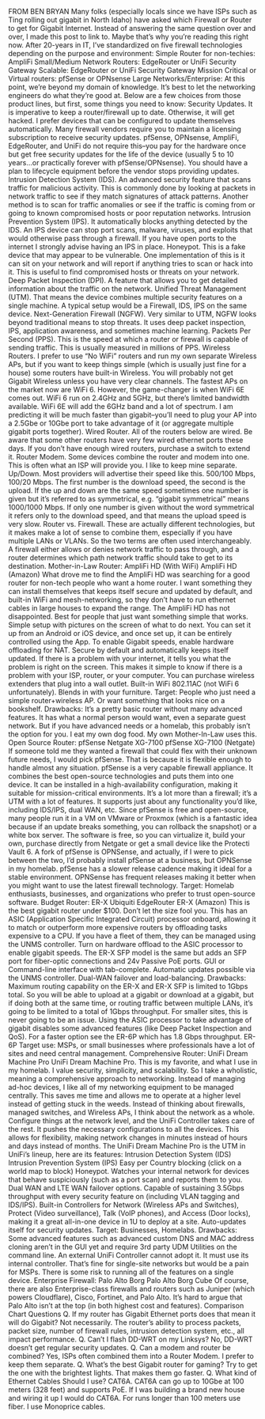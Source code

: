 FROM BEN BRYAN
  Many folks (especially locals since we have ISPs such as Ting rolling out gigabit in North Idaho) have asked which Firewall or Router to get for Gigabit Internet. Instead of answering the same question over and over, I made this post to link to. Maybe that’s why you’re reading this right now.
  After 20-years in IT, I’ve standardized on five firewall technologies depending on the purpose and environment:
    Simple Router for non-techies: AmpliFi
    Small/Medium Network Routers: EdgeRouter or UniFi Security Gateway
    Scalable: EdgeRouter or UniFi Security Gateway
    Mission Critical or Virtual routers: pfSense or OPNsense
    Large Networks/Enterprise: At this point, we’re beyond my domain of knowledge. It’s best to let the networking engineers do what they’re good at.
  Below are a few choices from those product lines, but first, some things you need to know:
    Security Updates. It is imperative to keep a router/firewall up to date. Otherwise, it will get hacked. I prefer devices that can be configured to update themselves automatically. Many firewall vendors require you to maintain a licensing subscription to receive security updates. pfSense, OPNsense, AmpliFi, EdgeRouter, and UniFi do not require this–you pay for the hardware once but get free security updates for the life of the device (usually 5 to 10 years…or practically forever with pfSense/OPNsense). You should have a plan to lifecycle equipment before the vendor stops providing updates.
    Intrusion Detection System (IDS). An advanced security feature that scans traffic for malicious activity. This is commonly done by looking at packets in network traffic to see if they match signatures of attack patterns. Another method is to scan for traffic anomalies or see if the traffic is coming from or going to known compromised hosts or poor reputation networks.
    Intrusion Prevention System (IPS). It automatically blocks anything detected by the IDS. An IPS device can stop port scans, malware, viruses, and exploits that would otherwise pass through a firewall. If you have open ports to the internet I strongly advise having an IPS in place.
    Honeypot. This is a fake device that may appear to be vulnerable. One implementation of this is it can sit on your network and will report if anything tries to scan or hack into it. This is useful to find compromised hosts or threats on your network.
    Deep Packet Inspection (DPI). A feature that allows you to get detailed information about the traffic on the network.
    Unified Threat Management (UTM). That means the device combines multiple security features on a single machine. A typical setup would be a Firewall, IDS, IPS on the same device.
    Next-Generation Firewall (NGFW). Very similar to UTM, NGFW looks beyond traditional means to stop threats. It uses deep packet inspection, IPS, application awareness, and sometimes machine learning.
    Packets Per Second (PPS). This is the speed at which a router or firewall is capable of sending traffic. This is usually measured in millions of PPS.
    Wireless Routers. I prefer to use “No WiFi” routers and run my own separate Wireless APs, but if you want to keep things simple (which is usually just fine for a house) some routers have built-in Wireless. You will probably not get Gigabit Wireless unless you have very clear channels. The fastest APs on the market now are WiFi 6. However, the game-changer is when WiFi 6E comes out. WiFi 6 run on 2.4GHz and 5GHz, but there’s limited bandwidth available. WiFi 6E will add the 6GHz band and a lot of spectrum. I am predicting it will be much faster than gigabit–you’ll need to plug your AP into a 2.5Gbe or 10Gbe port to take advantage of it (or aggregate multiple gigabit ports together).
    Wired Router. All of the routers below are wired. Be aware that some other routers have very few wired ethernet ports these days. If you don’t have enough wired routers, purchase a switch to extend it.
    Router Modem. Some devices combine the router and modem into one. This is often what an ISP will provide you. I like to keep mine separate.
    Up/Down. Most providers will advertise their speed like this. 500/100 Mbps, 100/20 Mbps. The first number is the download speed, the second is the upload. If the up and down are the same speed sometimes one number is given but it’s referred to as symmetrical, e.g. “gigabit symmetrical” means 1000/1000 Mbps. If only one number is given without the word symmetrical it refers only to the download speed, and that means the upload speed is very slow.
    Router vs. Firewall. These are actually different technologies, but it makes make a lot of sense to combine them, especially if you have multiple LANs or VLANs. So the two terms are often used interchangeably. A firewall either allows or denies network traffic to pass through, and a router determines which path network traffic should take to get to its destination.
  Mother-in-Law Router: AmpliFi HD (With WiFi)
    ​AmpliFi HD (Amazon)
    What drove me to find the AmpliFi HD was searching for a good router for non-tech people who want a home router. I want something they can install themselves that keeps itself secure and updated by default, and built-in WiFi and mesh-networking, so they don’t have to run ethernet cables in large houses to expand the range. The AmpliFi HD has not disappointed.
      Best for people that just want something simple that works.
      Simple setup with pictures on the screen of what to do next. You can set it up from an Android or iOS device, and once set up, it can be entirely controlled using the App.
      To enable Gigabit speeds, enable hardware offloading for NAT.
      Secure by default and automatically keeps itself updated.
      If there is a problem with your internet, it tells you what the problem is right on the screen. This makes it simple to know if there is a problem with your ISP, router, or your computer.
      You can purchase wireless extenders that plug into a wall outlet.
      Built-in WiFi 802.11AC (not WiFi 6 unfortunately).
      Blends in with your furniture.
      Target: People who just need a simple router+wireless AP. Or want something that looks nice on a bookshelf.
    Drawbacks: It’s a pretty basic router without many advanced features. It has what a normal person would want, even a separate guest network. But if you have advanced needs or a homelab, this probably isn’t the option for you.
    I eat my own dog food. My own Mother-In-Law uses this.
  Open Source Router: pfSense Netgate XG-7100
    ​pfSense XG-7100 (Netgate)
    If someone told me they wanted a firewall that could flex with their unknown future needs, I would pick pfSense. That is because it is flexible enough to handle almost any situation. pfSense is a very capable firewall appliance. It combines the best open-source technologies and puts them into one device. It can be installed in a high-availability configuration, making it suitable for mission-critical environments. It’s a lot more than a firewall; it’s a UTM with a lot of features. It supports just about any functionality you’d like, including IDS/IPS, dual WAN, etc. Since pfSense is free and open-source, many people run it in a VM on VMware or Proxmox (which is a fantastic idea because if an update breaks something, you can rollback the snapshot) or a white box server. The software is free, so you can virtualize it, build your own, purchase directly from Netgate or get a small device like the Protecti Vault 6.
    A fork of pfSense is OPNSense, and actually, if I were to pick between the two, I’d probably install pfSense at a business, but OPNSense in my homelab. pfSense has a slower release cadence making it ideal for a stable environment. OPNSense has frequent releases making it better when you might want to use the latest firewall technology.
    Target: Homelab enthusiasts, businesses, and organizations who prefer to trust open-source software.
  Budget Router: ER-X
    ​Ubiquiti EdgeRouter ER-X (Amazon)
    This is the best gigabit router under $100. Don’t let the size fool you. This has an ASIC (Application Specific Integrated Circuit) processor onboard, allowing it to match or outperform more expensive routers by offloading tasks expensive to a CPU.
      If you have a fleet of them, they can be managed using the UNMS controller.
      Turn on hardware offload to the ASIC processor to enable gigabit speeds.
      The ER-X SFP model is the same but adds an SFP port for fiber-optic connections and 24v Passive PoE ports.
      GUI or Command-line interface with tab-complete.
      Automatic updates possible via the UNMS controller.
      Dual-WAN failover and load-balancing.
    Drawbacks:
      Maximum routing capability on the ER-X and ER-X SFP is limited to 1Gbps total. So you will be able to upload at a gigabit or download at a gigabit, but if doing both at the same time, or routing traffic between multiple LANs, it’s going to be limited to a total of 1Gbps throughput. For smaller sites, this is never going to be an issue.
      Using the ASIC processor to take advantage of gigabit disables some advanced features (like Deep Packet Inspection and QoS).
    For a faster option see the ER-6P which has 1.8 Gbps throughput.
    ER-6P
    Target use: MSPs, or small businesses where professionals have a lot of sites and need central management.
  Comprehensive Router: UniFi Dream Machine Pro
    ​UniFi Dream Machine Pro.
    This is my favorite, and what I use in my homelab. I value security, simplicity, and scalability. So I take a wholistic, meaning a comprehensive approach to networking. Instead of managing ad-hoc devices, I like all of my networking equipment to be managed centrally. This saves me time and allows me to operate at a higher level instead of getting stuck in the weeds.
    Instead of thinking about firewalls, managed switches, and Wireless APs, I think about the network as a whole.
    Configure things at the network level, and the UniFi Controller takes care of the rest. It pushes the necessary configurations to all the devices. This allows for flexibility, making network changes in minutes instead of hours and days instead of months.
    The UniFi Dream Machine Pro is the UTM in UniFi’s lineup, here are its features:
      Intrusion Detection System (IDS)
      Intrusion Prevention System (IPS)
      Easy per Country blocking (click on a world map to block)
      Honeypot. Watches your internal network for devices that behave suspiciously (such as a port scan) and reports them to you.
      Dual WAN and LTE WAN failover options.
      Capable of sustaining 3.5Gbps throughput with every security feature on (including VLAN tagging and IDS/IPS).
      Built-in Controllers for Network (Wireless APs and Switches), Protect (Video surveillance), Talk (VoIP phones), and Access (Door locks), making it a great all-in-one device in 1U to deploy at a site.
      Auto-updates itself for security updates.
      Target: Businesses, Homelabs.
    Drawbacks:
      Some advanced features such as advanced custom DNS and MAC address cloning aren’t in the GUI yet and require 3rd party UDM Utilities on the command line.
      An external UniFi Controller cannot adopt it. It must use its internal controller. That’s fine for single-site networks but would be a pain for MSPs.
      There is some risk to running all of the features on a single device.
  Enterprise Firewall: Palo Alto Borg
  Palo Alto Borg Cube
  Of course, there are also Enterprise-class firewalls and routers such as Juniper (which powers Cloudflare), Cisco, Fortinet, and Palo Alto. It’s hard to argue that Palo Alto isn’t at the top (in both highest cost and features).
  Comparison Chart
  Questions
    Q. If my router has Gigabit Ethernet ports does that mean it will do Gigabit?
    Not necessarily. The router’s ability to process packets, packet size, number of firewall rules, intrusion detection system, etc., all impact performance.
    Q. Can’t I flash DD-WRT on my Linksys?
    No, DD-WRT doesn’t get regular security updates.
    Q. Can a modem and router be combined?
    Yes, ISPs often combined them into a Router Modem. I prefer to keep them separate.
    Q. What’s the best Gigabit router for gaming?
    Try to get the one with the brightest lights. That makes them go faster.
    Q. What kind of Ethernet Cables Should I use?
    CAT6A. CAT6A can go up to 10Gbe at 100 meters (328 feet) and supports PoE. If I was building a brand new house and wiring it up I would do CAT6A. For runs longer than 100 meters use fiber. I use Monoprice cables.
